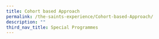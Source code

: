 ```yaml
---
title: Cohort based Approach
permalink: /the-saints-experience/Cohort-based-Approach/
description: ""
third_nav_title: Special Programmes
---
```

